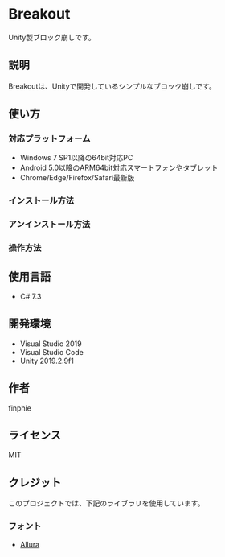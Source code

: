 # Breakout

Unity製ブロック崩しです。

## 説明

Breakoutは、Unityで開発しているシンプルなブロック崩しです。

## 使い方

### 対応プラットフォーム

- Windows 7 SP1以降の64bit対応PC
- Android 5.0以降のARM64bit対応スマートフォンやタブレット
- Chrome/Edge/Firefox/Safari最新版

### インストール方法

### アンインストール方法

### 操作方法

## 使用言語

- C# 7.3

## 開発環境

- Visual Studio 2019
- Visual Studio Code
- Unity 2019.2.9f1

## 作者

finphie

## ライセンス

MIT

## クレジット

このプロジェクトでは、下記のライブラリを使用しています。

### フォント

- [Allura](https://fonts.google.com/specimen/Allura)